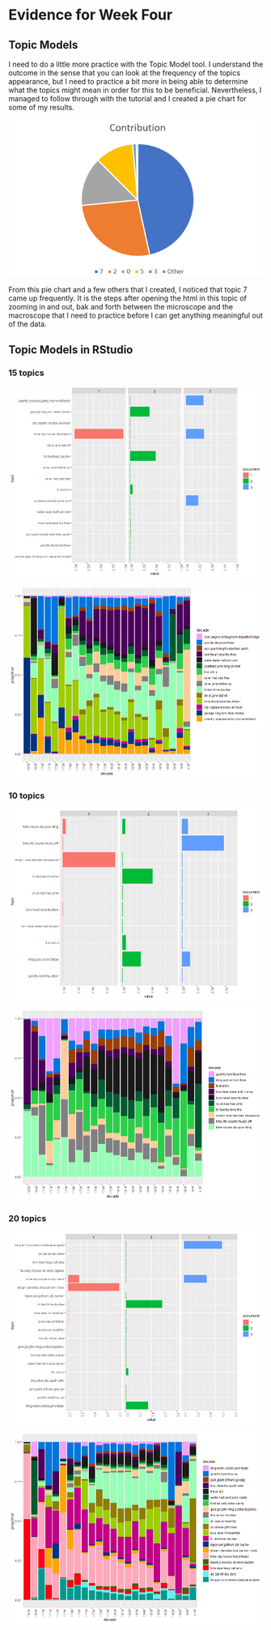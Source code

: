 # Evidence for Week Four

## Topic Models

I need to do a little more practice with the Topic Model tool. I understand the outcome in the sense that you can look at the frequency of the topics appearance, but I need to practice a bit more in being able to determine what the topics might mean in order for this to be beneficial. Nevertheless, I managed to follow through with the tutorial and I created a pie chart for some of my results.

![image i just uploaded](TopicModel.png)

From this pie chart and a few others that I created, I noticed that topic 7 came up frequently. It is the steps after opening the html in this topic of zooming in and out, bak and forth between the microscope and the macroscope that I need to practice before I can get anything meaningful out of the data.

## Topic Models in RStudio

### 15 topics

![image i just uploaded](Rplot01.png)

![image i just uploaded](Rplot02.png)

### 10 topics

![image i just uploaded](Rplot03.png)

![image i just uploaded](Rplot04.png)

### 20 topics

![image i just uploaded](Rplot05.png)

![image i just uploaded](Rplot06.png)

